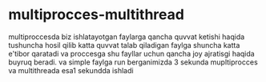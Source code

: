 # multiprocces-multithread
multiproccesda biz ishlatayotgan faylarga qancha quvvat ketishi haqida tushuncha hosil qilib katta quvvat talab qiladigan faylga shuncha katta e'tibor qaratadi va proccesga shu fayllar uchun qancha joy ajratisgi haqida buyruq beradi.
va simple faylga run berganimizda 3 sekunda mupltiprocces va multithreada esa1 sekundda ishladi
